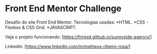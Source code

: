 # Front End Mentor Challenge

Desafio do site Front End Mentor.
Tecnologias usadas:
*HTML.
*CSS - Flexbox & CSS Grid.
*JAVASCRIPT.

Veja o projeto funcionando:
[https://frintxd.github.io/sunnyside-agency/]

Linkedin: [https://www.linkedin.com/in/matheus-ribeiro-rosa/]
